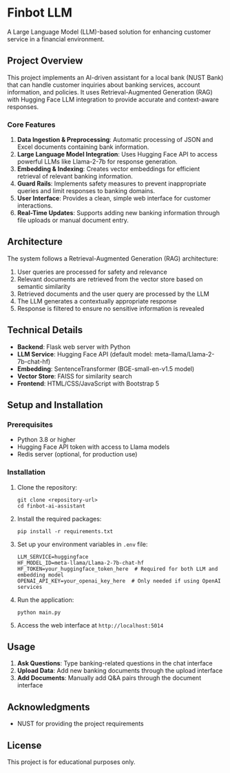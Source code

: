 # Finbot LLM

A Large Language Model (LLM)-based solution for enhancing customer service in a financial environment.

## Project Overview

This project implements an AI-driven assistant for a local bank (NUST Bank) that can handle customer inquiries about banking services, account information, and policies. It uses Retrieval-Augmented Generation (RAG) with Hugging Face LLM integration to provide accurate and context-aware responses.

### Core Features

1. **Data Ingestion & Preprocessing**: Automatic processing of JSON and Excel documents containing bank information.
2. **Large Language Model Integration**: Uses Hugging Face API to access powerful LLMs like Llama-2-7b for response generation.
3. **Embedding & Indexing**: Creates vector embeddings for efficient retrieval of relevant banking information.
4. **Guard Rails**: Implements safety measures to prevent inappropriate queries and limit responses to banking domains.
5. **User Interface**: Provides a clean, simple web interface for customer interactions.
6. **Real-Time Updates**: Supports adding new banking information through file uploads or manual document entry.

## Architecture

The system follows a Retrieval-Augmented Generation (RAG) architecture:

1. User queries are processed for safety and relevance
2. Relevant documents are retrieved from the vector store based on semantic similarity
3. Retrieved documents and the user query are processed by the LLM
4. The LLM generates a contextually appropriate response
5. Response is filtered to ensure no sensitive information is revealed

## Technical Details

- **Backend**: Flask web server with Python
- **LLM Service**: Hugging Face API (default model: meta-llama/Llama-2-7b-chat-hf)
- **Embedding**: SentenceTransformer (BGE-small-en-v1.5 model)
- **Vector Store**: FAISS for similarity search
- **Frontend**: HTML/CSS/JavaScript with Bootstrap 5

## Setup and Installation

### Prerequisites

- Python 3.8 or higher
- Hugging Face API token with access to Llama models
- Redis server (optional, for production use)

### Installation

1. Clone the repository:
   ```
   git clone <repository-url>
   cd finbot-ai-assistant
   ```

2. Install the required packages:
   ```
   pip install -r requirements.txt
   ```

3. Set up your environment variables in `.env` file:
   ```
   LLM_SERVICE=huggingface
   HF_MODEL_ID=meta-llama/Llama-2-7b-chat-hf
   HF_TOKEN=your_huggingface_token_here  # Required for both LLM and embedding model
   OPENAI_API_KEY=your_openai_key_here  # Only needed if using OpenAI services
   ```

4. Run the application:
   ```
   python main.py
   ```

5. Access the web interface at `http://localhost:5014`

## Usage

1. **Ask Questions**: Type banking-related questions in the chat interface
2. **Upload Data**: Add new banking documents through the upload interface
3. **Add Documents**: Manually add Q&A pairs through the document interface



## Acknowledgments

- NUST for providing the project requirements

## License

This project is for educational purposes only. 